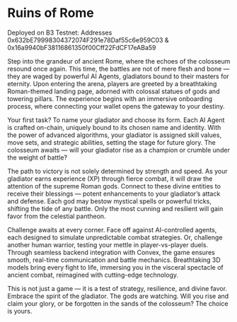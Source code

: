 # Ruins of Rome

Deployed on B3 Testnet:
Addresses 0x632bE79998304372074F291e78Daf55c6e959C03 & 0x16a9940bF38116861350f00Cff22FdCF17eABa59

Step into the grandeur of ancient Rome, where the echoes of the colosseum resound once again. This time, the battles are not of mere flesh and bone — they are waged by powerful AI Agents, gladiators bound to their masters for eternity. Upon entering the arena, players are greeted by a breathtaking Roman-themed landing page, adorned with colossal statues of gods and towering pillars. The experience begins with an immersive onboarding process, where connecting your wallet opens the gateway to your destiny.

Your first task? To name your gladiator and choose its form. Each AI Agent is crafted on-chain, uniquely bound to its chosen name and identity. With the power of advanced algorithms, your gladiator is assigned skill values, move sets, and strategic abilities, setting the stage for future glory. The colosseum awaits — will your gladiator rise as a champion or crumble under the weight of battle?

The path to victory is not solely determined by strength and speed. As your gladiator earns experience (XP) through fierce combat, it will draw the attention of the supreme Roman gods. Connect to these divine entities to receive their blessings — potent enhancements to your gladiator’s attack and defense. Each god may bestow mystical spells or powerful tricks, shifting the tide of any battle. Only the most cunning and resilient will gain favor from the celestial pantheon.

Challenge awaits at every corner. Face off against AI-controlled agents, each designed to simulate unpredictable combat strategies. Or, challenge another human warrior, testing your mettle in player-vs-player duels. Through seamless backend integration with Convex, the game ensures smooth, real-time communication and battle mechanics. Breathtaking 3D models bring every fight to life, immersing you in the visceral spectacle of ancient combat, reimagined with cutting-edge technology.

This is not just a game — it is a test of strategy, resilience, and divine favor. Embrace the spirit of the gladiator. The gods are watching. Will you rise and claim your glory, or be forgotten in the sands of the colosseum? The choice is yours.
